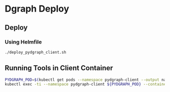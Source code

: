 # Dgraph Deploy

## Deploy

### Using Helmfile

```bash
./deploy_pydgraph_client.sh
```

## Running Tools in Client Container

```bash
PYDGRAPH_POD=$(kubectl get pods --namespace pydgraph-client --output name)
kubectl exec -ti --namespace pydgraph-client ${PYDGRAPH_POD} --container "pydgraph-client" -- bash
```
